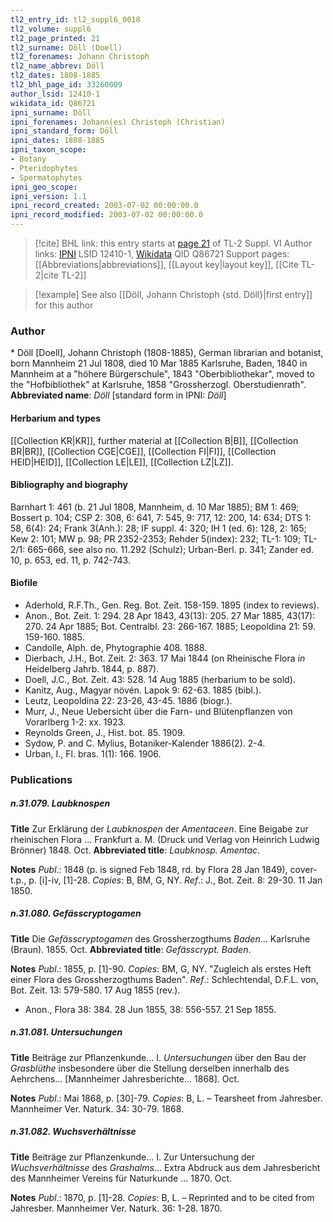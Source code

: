 ```yaml
---
tl2_entry_id: tl2_suppl6_0018
tl2_volume: suppl6
tl2_page_printed: 21
tl2_surname: Döll (Doell)
tl2_forenames: Johann Christoph
tl2_name_abbrev: Döll
tl2_dates: 1808-1885
tl2_bhl_page_id: 33260009
author_lsid: 12410-1
wikidata_id: Q86721
ipni_surname: Döll
ipni_forenames: Johann(es) Christoph (Christian)
ipni_standard_form: Döll
ipni_dates: 1808-1885
ipni_taxon_scope: 
- Botany
- Pteridophytes
- Spermatophytes
ipni_geo_scope: 
ipni_version: 1.1
ipni_record_created: 2003-07-02 00:00:00.0
ipni_record_modified: 2003-07-02 00:00:00.0
---
```


> [!cite] BHL link: this entry starts at [page 21](https://www.biodiversitylibrary.org/page/33260009) of TL-2 Suppl. VI
> Author links: [IPNI](https://www.ipni.org/a/12410-1) LSID 12410-1, [Wikidata](https://www.wikidata.org/wiki/Q86721) QID Q86721
> Support pages: [[Abbreviations|abbreviations]], [[Layout key|layout key]], [[Cite TL-2|cite TL-2]]

> [!example] See also [[Döll, Johann Christoph {std. Döll}|first entry]] for this author

### Author

\* Döll \[Doell\], Johann Christoph (1808-1885), German librarian and botanist, born Mannheim 21 Jul 1808, died 10 Mar 1885 Karlsruhe, Baden, 1840 in Mannheim at a "höhere Bürgerschule", 1843 "Oberbibliothekar", moved to the "Hofbibliothek" at Karlsruhe, 1858 "Grossherzogl. Oberstudienrath". 
**Abbreviated name**: *Döll* \[standard form in IPNI: *Döll*\]

#### Herbarium and types

[[Collection KR|KR]], further material at [[Collection B|B]], [[Collection BR|BR]], [[Collection CGE|CGE]], [[Collection FI|FI]], [[Collection HEID|HEID]], [[Collection LE|LE]], [[Collection LZ|LZ]].

#### Bibliography and biography

Barnhart 1: 461 (b. 21 Jul 1808, Mannheim, d. 10 Mar 1885); BM 1: 469; Bossert p. 104; CSP 2: 308, 6: 641, 7: 545, 9: 717, 12: 200, 14: 634; DTS 1: 58, 6(4): 24; Frank 3(Anh.): 28; IF suppl. 4: 320; IH 1 (ed. 6): 128, 2: 165; Kew 2: 101; MW p. 98; PR 2352-2353; Rehder 5(index): 232; TL-1: 109; TL-2/1: 665-666, see also no. 11.292 (Schulz); Urban-Berl. p. 341; Zander ed. 10, p. 653, ed. 11, p. 742-743.

#### Biofile

- Aderhold, R.F.Th., Gen. Reg. Bot. Zeit. 158-159. 1895 (index to reviews).
- Anon., Bot. Zeit. 1: 294. 28 Apr 1843, 43(13): 205. 27 Mar 1885, 43(17): 270. 24 Apr 1885; Bot. Centralbl. 23: 266-167. 1885; Leopoldina 21: 59. 159-160. 1885.
- Candolle, Alph. de, Phytographie 408. 1888.
- Dierbach, J.H., Bot. Zeit. 2: 363. 17 Mai 1844 (on Rheinische Flora *in* Heidelberg Jahrb. 1844, p. 887).
- Doell, J.C., Bot. Zeit. 43: 528. 14 Aug 1885 (herbarium to be sold).
- Kanitz, Aug., Magyar növén. Lapok 9: 62-63. 1885 (bibl.).
- Leutz, Leopoldina 22: 23-26, 43-45. 1886 (biogr.).
- Murr, J., Neue Uebersicht über die Farn- und Blütenpflanzen von Vorarlberg 1-2: xx. 1923.
- Reynolds Green, J., Hist. bot. 85. 1909.
- Sydow, P. and C. Mylius, Botaniker-Kalender 1886(2). 2-4.
- Urban, I., Fl. bras. 1(1): 166. 1906.

### Publications

##### n.31.079. Laubknospen

**Title**
Zur Erklärung der *Laubknospen* der *Amentaceen*. Eine Beigabe zur rheinischen Flora ... Frankfurt a. M. (Druck und Verlag von Heinrich Ludwig Brönner) 1848. Oct.
**Abbreviated title**: *Laubknosp. Amentac.*

**Notes**
*Publ*.: 1848 (p. is signed Feb 1848, rd. by Flora 28 Jan 1849), cover-t.p., p. \[i\]-iv, \[1\]-28.
*Copies*: B, BM, G, NY.
*Ref*.: J., Bot. Zeit. 8: 29-30. 11 Jan 1850.

##### n.31.080. Gefässcryptogamen

**Title**
Die *Gefässcryptogamen* des Grossherzogthums *Baden*... Karlsruhe (Braun). 1855. Oct.
**Abbreviated title**: *Gefässcrypt. Baden*.

**Notes**
*Publ*.: 1855, p. \[1\]-90. *Copies*: BM, G, NY. "Zugleich als erstes Heft einer Flora des Grossherzogthums Baden".
*Ref*.: Schlechtendal, D.F.L. von, Bot. Zeit. 13: 579-580. 17 Aug 1855 (rev.).
- Anon., Flora 38: 384. 28 Jun 1855, 38: 556-557. 21 Sep 1855.

##### n.31.081. Untersuchungen

**Title**
Beiträge zur Pflanzenkunde... I. *Untersuchungen* über den Bau der *Grasblüthe* insbesondere über die Stellung derselben innerhalb des Aehrchens... \[Mannheimer Jahresberichte... 1868\]. Oct.

**Notes**
*Publ*.: Mai 1868, p. \[30\]-79. *Copies*: B, L. – Tearsheet from Jahresber. Mannheimer Ver. Naturk. 34: 30-79. 1868.

##### n.31.082. Wuchsverhältnisse

**Title**
Beiträge zur Pflanzenkunde... I. Zur Untersuchung der *Wuchsverhältnisse* des *Grashalms*... Extra Abdruck aus dem Jahresbericht des Mannheimer Vereins für Naturkunde ... 1870. Oct.

**Notes**
*Publ*.: 1870, p. \[1\]-28. *Copies*: B, L. – Reprinted and to be cited from Jahresber. Mannheimer Ver. Naturk. 36: 1-28. 1870.

